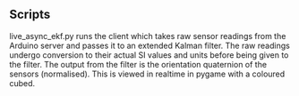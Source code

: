 ## Scripts
live_async_ekf.py runs the client which takes raw sensor readings from the Arduino server and passes it to an extended Kalman filter. 
The raw readings undergo conversion to their actual SI values and units before being given to the filter.
The output from the filter is the orientation quaternion of the sensors (normalised). 
This is viewed in realtime in pygame with a coloured cubed.
